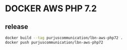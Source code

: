 # DOCKER AWS PHP 7.2

## release
```sh
docker build --tag purjuscommunication/lbn-aws-php72 .
docker push purjuscommunication/lbn-aws-php72
```
